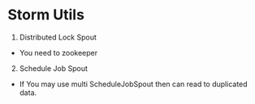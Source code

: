 Storm Utils
===============

1. Distributed Lock Spout
 - You need to zookeeper
2. Schedule Job Spout
 - If You may use multi ScheduleJobSpout then can read to duplicated data.

